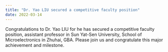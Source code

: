 ```yaml
---
title: "Dr. Yao LIU secured a competitive faculty position"
date: 2022-03-14
---
```


<!--more-->

Congratulations to Dr. Yao LIU for he has secured a competitive faculty position, assistant professor in Sun Yat-Sen University, School of Microelectronics in Zhuhai, GBA. Please join us and congratulate this major achievement and milestone.